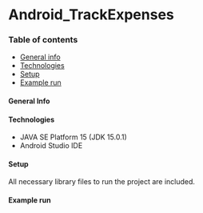 # Android_TrackExpenses

### Table of contents
* [General info](#general-info)
* [Technologies](#technologies)
* [Setup](#setup)
* [Example run](#example-run)

#### General Info


#### Technologies
* JAVA SE Platform 15 (JDK 15.0.1)
* Android Studio IDE

#### Setup
All necessary library files to run the project are included.

#### Example run
